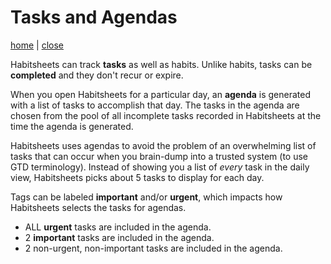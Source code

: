 # Tasks and Agendas

[home](?manpage=home) | [close](?)

Habitsheets can track **tasks** as well as habits. Unlike habits, tasks can be **completed** and they don't recur or expire.

When you open Habitsheets for a particular day, an **agenda** is generated with a list of tasks to accomplish that day. The tasks in the agenda are chosen from the pool of all incomplete tasks recorded in Habitsheets at the time the agenda is generated.

Habitsheets uses agendas to avoid the problem of an overwhelming list of tasks that can occur when you brain-dump into a trusted system (to use GTD terminology). Instead of showing you a list of _every_ task in the daily view, Habitsheets picks about 5 tasks to display for each day.

Tags can be labeled **important** and/or **urgent**, which impacts how Habitsheets selects the tasks for agendas.

- ALL **urgent** tasks are included in the agenda.
- 2 **important** tasks are included in the agenda.
- 2 non-urgent, non-important tasks are included in the agenda.